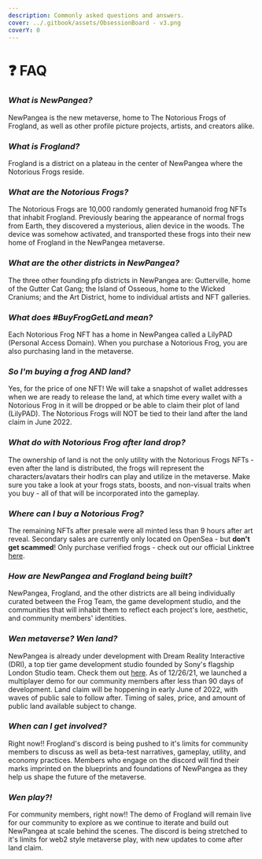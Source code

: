 ```yaml
---
description: Commonly asked questions and answers.
cover: ../.gitbook/assets/ObsessionBoard - v3.png
coverY: 0
---
```


# ❓ FAQ

### _What is NewPangea?_

NewPangea is the new metaverse, home to The Notorious Frogs of Frogland, as well as other profile picture projects, artists, and creators alike.&#x20;

### _What is Frogland?_&#x20;

Frogland is a district on a plateau in the center of NewPangea where the Notorious Frogs reside.

### _What are the Notorious Frogs?_

The Notorious Frogs are 10,000 randomly generated humanoid frog NFTs that inhabit Frogland. Previously bearing the appearance of normal frogs from Earth, they discovered a mysterious, alien device in the woods. The device was somehow activated, and transported these frogs into their new home of Frogland in the NewPangea metaverse.

### _What are the other districts in NewPangea?_

The three other founding pfp districts in NewPangea are: Gutterville, home of the Gutter Cat Gang; the Island of Osseous, home to the Wicked Craniums; and the Art District, home to individual artists and NFT galleries.&#x20;

### _What does #BuyFrogGetLand mean?_

Each Notorious Frog NFT has a home in NewPangea called a LilyPAD (Personal Access Domain). When you purchase a Notorious Frog, you are also purchasing land in the metaverse.

### _**So I'm buying a frog AND land?**_

Yes, for the price of one NFT! We will take a snapshot of wallet addresses when we are ready to release the land, at which time every wallet with a Notorious Frog in it will be dropped or be able to claim their plot of land (LilyPAD). The Notorious Frogs will NOT be tied to their land after the land claim in June 2022.

### _What do with Notorious Frog after land drop?_

The ownership of land is not the only utility with the Notorious Frogs NFTs - even after the land is distributed, the frogs will represent the characters/avatars their hodlrs can play and utilize in the metaverse. Make sure you take a look at your frogs stats, boosts, and non-visual traits when you buy - all of that will be incorporated into the gameplay.

### _Where can I buy a Notorious Frog?_

The remaining NFTs after presale were all minted less than 9 hours after art reveal. Secondary sales are currently only located on OpenSea - but **don't get scammed**! Only purchase verified frogs - check out our official Linktree [here](https://linktr.ee/Frogland).

### _How are NewPangea and Frogland being built?_

NewPangea, Frogland, and the other districts are all being individually curated between the Frog Team, the game development studio, and the communities that will inhabit them to reflect each project's lore, aesthetic, and community members' identities.

### _Wen metaverse? Wen land?_

NewPangea is already under development with Dream Reality Interactive (DRI), a top tier game development studio founded by Sony's flagship London Studio team. Check them out [here](https://www.dreamrealityinteractive.com/). As of 12/26/21, we launched a multiplayer demo for our community members after less than 90 days of development. Land claim will be hoppening in early June of 2022, with waves of public sale to follow after. Timing of sales, price, and amount of public land available subject to change.&#x20;

### _When can I get involved?_

Right now!! Frogland's discord is being pushed to it's limits for community members to discuss as well as beta-test narratives, gameplay, utility, and economy practices. Members who engage on the discord will find their marks imprinted on the blueprints and foundations of NewPangea as they help us shape the future of the metaverse.

### _Wen play?!_

For community members, right now!! The demo of Frogland will remain live for our community to explore as we continue to iterate and build out NewPangea at scale behind the scenes. The discord is being stretched to it's limits for web2 style metaverse play, with new updates to come after land claim.&#x20;
